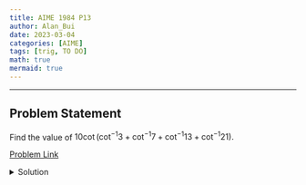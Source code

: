 ```yaml
---
title: AIME 1984 P13    
author: Alan_Bui    
date: 2023-03-04
categories: [AIME]
tags: [trig, TO DO]
math: true    
mermaid: true  
---
```


---
## Problem Statement

Find the value of $10\cot(\cot^{-1}3+\cot^{-1}7+\cot^{-1}13+\cot^{-1}21).$

[Problem Link](https://artofproblemsolving.com/wiki/index.php/1984_AIME_Problems/Problem_13)

<details>
<summary> Solution </summary>

</details>

